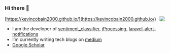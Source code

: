 ### Hi there 👋

<img align="right" src="https://github-readme-stats.vercel.app/api?username=kevincobain2000&count_private=true&show_icons=true&hide_title=true&hide=stars" />

[https://kevincobain2000.github.io/](https://kevincobain2000.github.io/)


- I am the developer of [sentiment_classifier](https://github.com/kevincobain2000/sentiment_classifier), [jProcessing](https://github.com/kevincobain2000/jProcessing), [laravel-alert-notifications](https://github.com/kevincobain2000/laravel-alert-notifications)
- I’m currently writing tech blogs on [medium](https://kevincobain2000-x.medium.com/)
- [Google Scholar](http://scholar.google.com/citations?user=QCLnMHgAAAAJ&hl=en)

